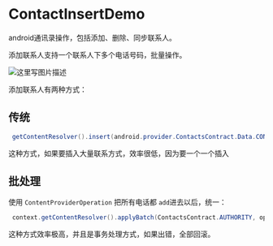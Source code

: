 # ContactInsertDemo
android通讯录操作，包括添加、删除、同步联系人。

添加联系人支持一个联系人下多个电话号码，批量操作。

![这里写图片描述](http://img.blog.csdn.net/20170105200913432?watermark/2/text/aHR0cDovL2Jsb2cuY3Nkbi5uZXQvcXFfMjcyNTg3OTk=/font/5a6L5L2T/fontsize/400/fill/I0JBQkFCMA==/dissolve/70/gravity/SouthEast)

添加联系人有两种方式：

## 传统

```java
 getContentResolver().insert(android.provider.ContactsContract.Data.CONTENT_URI, values);
```
这种方式，如果要插入大量联系方式，效率很低，因为要一个一个插入

## 批处理

使用 `ContentProviderOperation` 把所有电话都 `add`进去以后，统一：

```java
 context.getContentResolver().applyBatch(ContactsContract.AUTHORITY, ops);
```

这种方式效率极高，并且是事务处理方式，如果出错，全部回滚。
